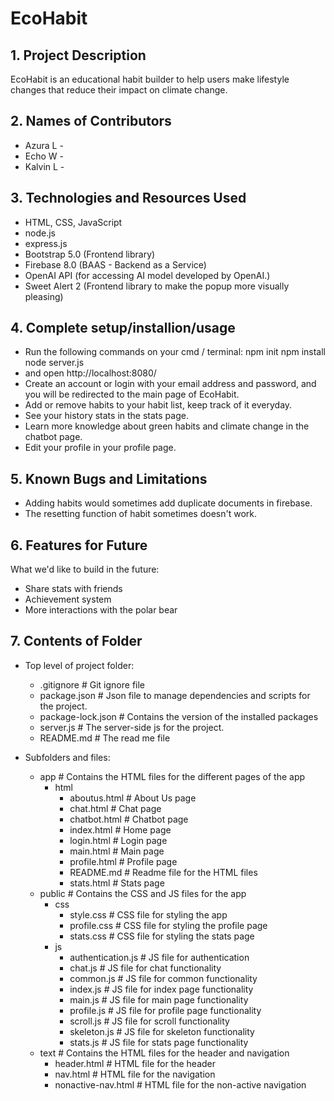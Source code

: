 # EcoHabit

## 1. Project Description
EcoHabit is an educational habit builder to help users make lifestyle changes that reduce their impact on climate change.

## 2. Names of Contributors
* Azura L - 
* Echo W - 
* Kalvin L - 
	
## 3. Technologies and Resources Used
* HTML, CSS, JavaScript
* node.js
* express.js
* Bootstrap 5.0 (Frontend library)
* Firebase 8.0 (BAAS - Backend as a Service)
* OpenAI API (for accessing AI model developed by OpenAI.)
* Sweet Alert 2 (Frontend library to make the popup more visually pleasing)

## 4. Complete setup/installion/usage
* Run the following commands on your cmd / terminal:
     npm init
     npm install
     node server.js
*    and open http://localhost:8080/
* Create an account or login with your email address and password, and you will be redirected to the main page of EcoHabit.
* Add or remove habits to your habit list, keep track of it everyday.
* See your history stats in the stats page.
* Learn more knowledge about green habits and climate change in the chatbot page.
*  Edit your profile in your profile page.

## 5. Known Bugs and Limitations
* Adding habits would sometimes add duplicate documents in firebase.
* The resetting function of habit sometimes doesn't work.

## 6. Features for Future
What we'd like to build in the future:
* Share stats with friends
* Achievement system
* More interactions with the polar bear
	
## 7. Contents of Folder
* Top level of project folder:
    * .gitignore               # Git ignore file
    * package.json             # Json file to manage dependencies and scripts for the project.
    * package-lock.json        # Contains the version of the installed packages
    * server.js                # The server-side js for the project.
    * README.md                # The read me file 

* Subfolders and files:
    * app                       # Contains the HTML files for the different pages of the app
        * html
            * aboutus.html      # About Us page
            * chat.html         # Chat page
            * chatbot.html      # Chatbot page
            * index.html        # Home page
            * login.html        # Login page
            * main.html         # Main page
            * profile.html      # Profile page
            * README.md         # Readme file for the HTML files
            * stats.html        # Stats page
    * public                    # Contains the CSS and JS files for the app
        * css
            * style.css        # CSS file for styling the app
            * profile.css      # CSS file for styling the profile page
            * stats.css        # CSS file for styling the stats page
        * js
            * authentication.js # JS file for authentication
            * chat.js           # JS file for chat functionality
            * common.js         # JS file for common functionality
            * index.js          # JS file for index page functionality
            * main.js           # JS file for main page functionality
            * profile.js        # JS file for profile page functionality
            * scroll.js         # JS file for scroll functionality
            * skeleton.js       # JS file for skeleton functionality
            * stats.js          # JS file for stats page functionality
    * text                      # Contains the HTML files for the header and navigation
        * header.html           # HTML file for the header
        * nav.html              # HTML file for the navigation
        * nonactive-nav.html    # HTML file for the non-active navigation
